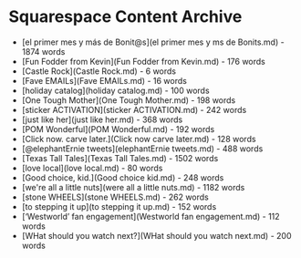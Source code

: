 # Squarespace Content Archive

- [el primer mes y más de Bonit@s](el primer mes y ms de Bonits.md) - 1874 words
- [Fun Fodder from Kevin](Fun Fodder from Kevin.md) - 176 words
- [Castle Rock](Castle Rock.md) - 6 words
- [Fave EMAILs](Fave EMAILs.md) - 16 words
- [holiday catalog](holiday catalog.md) - 100 words
- [One Tough Mother](One Tough Mother.md) - 198 words
- [sticker ACTIVATION](sticker ACTIVATION.md) - 242 words
- [just like her](just like her.md) - 368 words
- [POM Wonderful](POM Wonderful.md) - 192 words
- [Click now. carve later.](Click now carve later.md) - 128 words
- [@elephantErnie tweets](elephantErnie tweets.md) - 488 words
- [Texas Tall Tales](Texas Tall Tales.md) - 1502 words
- [love local](love local.md) - 80 words
- [Good choice, kid.](Good choice kid.md) - 248 words
- [we're all a little nuts](were all a little nuts.md) - 1182 words
- [stone WHEELS](stone WHEELS.md) - 262 words
- [to stepping it up](to stepping it up.md) - 152 words
- [‘Westworld’ fan engagement](Westworld fan engagement.md) - 112 words
- [WHat should you watch next?](WHat should you watch next.md) - 200 words

